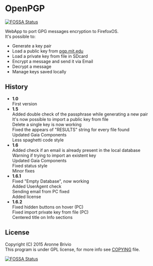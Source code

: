 # OpenPGP
[![FOSSA Status](https://app.fossa.io/api/projects/git%2Bgithub.com%2Faronnebrivio%2FOpenPGP.svg?type=shield)](https://app.fossa.io/projects/git%2Bgithub.com%2Faronnebrivio%2FOpenPGP?ref=badge_shield)

WebApp to port GPG messages encryption to FirefoxOS.   
It's possible to:
- Generate a key pair
- Load a public key from [pgp.mit.edu](https://pgp.mit.edu)
- Load a private key from file in SDcard
- Encrypt a message and send it via Email
- Decrypt a message
- Manage keys saved locally   

## History
- **1.0**   
First version  
- **1.5**   
Added double check of the passphrase while generating a new pair   
It's now possible to import a public key from file   
Delete a single key is now working   
Fixed the appears of "RESULTS" string for every file found   
Updated Gaia Components   
Less spaghetti code style   
- **1.6**   
Added check if an email is already present in the local database   
Warning if trying to import an existent key   
Updated Gaia Components   
Fixed status style   
Minor fixes   
- **1.6.1**   
Fixed "Empty Database", now working   
Added UserAgent check   
Sending email from PC fixed   
Added license   
- **1.6.2**      
Fixed hidden buttons on hover (PC)   
Fixed import private key from file (PC)   
Centered title on Info sections    

## License
Copyright (C) 2015 Aronne Brivio   
This program is under GPL license, for more info see [COPYING](https://github.com/aronnebrivio/OpenPGP/blob/master/COPYING) file.   


[![FOSSA Status](https://app.fossa.io/api/projects/git%2Bgithub.com%2Faronnebrivio%2FOpenPGP.svg?type=large)](https://app.fossa.io/projects/git%2Bgithub.com%2Faronnebrivio%2FOpenPGP?ref=badge_large)